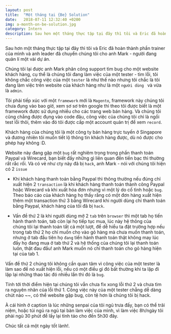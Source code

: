 ```yaml
---
layout: post
title:  "Một tháng tại {Be} Solution"
date:   2018-07-11 12:32:40 +0200
img: a-month-on-be-solution.jpg
category: Intern
description: Sau hơn một tháng thực tập tại đây thì tôi và Eric đã hoàn thành phần trainer của mình và anh leader đã chuyển chúng tôi cho anh Mark - người đang quản lí một vài dự án.
---
```


Sau hơn một tháng thực tập tại đây thì tôi và Eric đã hoàn thành phần trainer của mình và anh leader đã chuyển chúng tôi cho anh Mark - người đang quản lí một vài dự án.

Chúng tôi lại được anh Mark phân công support tìm bug cho một website khách hàng, cụ thể là chúng tôi đang làm việc của một tester - tìm lỗi, tôi không chắc công việc của một `tester` là như thế nào nhưng tôi chắc là tôi đang làm việc trên website của khách hàng như là một `người dùng ` và vừa là `admin`.

Tôi phải tiếp xúc với một `framework` mới là `Magento`, framework này chúng tôi chưa đụng vào bao giờ, xem sơ sơ trên google thì theo tôi được biết là một framework được sử dụng nhiều cho các trang web bán hàng. Và chúng tôi cũng chẳng được đụng vào code đâu, công việc của chúng tôi chỉ là ngồi test lỗi thôi, thêm vào đó tôi được cấp một account quản trị để xem `record`. 

Khách hàng của chúng tôi là một công ty bán hàng trực tuyến ở Singapore và đương nhiên tôi muốn tiết lộ thông tin khách hàng được, dù nó được cho phép hay không :D.

Website này đang gặp một `bug` rất nghiêm trọng trong phần thanh toán Paypal và Wirecard, bạn biết đấy những gì liên quan đến tiền bạc thì thường rất rắc rối. Và có vẻ như cty này đã bị `hack`, anh Mark - nói với chúng tôi hiện có 2 `issue` 

- Khi khách hàng thanh toán bằng Paypal thì thông thường nếu đúng chỉ xuất hiện 2 `transaction` là khi khách hàng thanh toán thành công Paypal hoặc Wirecard và khi xuất hóa đơn nhưng vì một lý do cố tình hoặc `bug`. Theo báo cáo của khách hàng họ thấy rằng có một đơn hàng xuất hiện thêm một transaction thứ 3 bằng Wirecard khi người dùng chỉ thanh toán bằng Paypal, khách hàng của tôi đã bị `hack`.

- Vấn đề thứ 2 là khi người dùng mở 2 `tab` trên `browser` thì một tab họ tiến hành thanh toán, tab còn lại họ tiếp tục mua, lúc này hệ thông của chúng tôi lại thanh toán tất cả một lượt, để dễ hiểu ta đặt trường hợp nếu trong tab thứ 2 họ chỉ muốn cho vào gỏ hàng mà chưa muốn thanh toán, nhưng ở tab đầu tiên họ ` đang ` tiến hành thanh toán thật không may lúc đấy họ đang mua ở tab thứ 2 và hệ thống của chúng tôi lại thanh toán luôn, thật đau đầu! anh Mark muốn nó chỉ thanh toán cho gỏ hàng hiện tại của tab 1.

Vấn đề thứ 2 chúng tôi không cần quan tâm vì công việc của một tester là làm sao để nó xuất hiện lỗi, nếu có một điều gì đó bất thường khi ta lặp đi lặp lại những thao tác đó nhiều lần thì đó là `bug`.

Tính tới thời điểm hiện tại chúng tôi vẫn chưa fix xong lỗi thứ 2 và chưa tìm ra nguyên nhân của lỗi thứ 1. Công việc này của một tester chẵng dễ dàng chút nào ~~, có thể website gặp bug, còn tệ hơn là chúng tôi bị hack.

À cái hình ở caption là lúc những senpai của tôi ngủ trưa đấy, bạn có thể trãi niệm, hoặc túi ngủ ra ngủ tại bàn làm việc của mình, vì làm việc 8h/ngày tôi phải ngủ 30 phút để lấy lại tỉnh táo cho đến 5h30 đây.

Chúc tất cả một ngày tốt lành!.